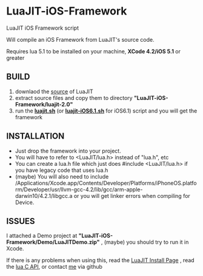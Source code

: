 LuaJIT-iOS-Framework
====================

LuaJIT iOS Framework script

Will compile an iOS Framework from LuaJIT's source code.

Requires lua 5.1 to be installed on your machine, __XCode 4.2/iOS 5.1__ or greater

BUILD
-----
1. downlaod the [source](http://luajit.org/download.html) of LuaJIT
2. extract source files and copy them to directory __"LuaJIT-iOS-Framework/luajit-2.0"__
3. run the [__luajit.sh__](luajit.sh) (or [__luajit-iOS6.1.sh__](luajit-iOS6.1.sh) for iOS6.1) script and you will get the framework


INSTALLATION
------------

+ Just drop the framework into your project. 
+ You will have to refer to \<LuaJIT/lua.h\> instead of "lua.h", etc
+ You can create a lua.h file which just does #include \<LuaJIT/lua.h\> if you have legacy code that uses lua.h
+ (maybe) You will also need to include /Applications/Xcode.app/Contents/Developer/Platforms/iPhoneOS.platform/Developer/usr/llvm-gcc-4.2/lib/gcc/arm-apple-darwin10/4.2.1/libgcc.a or you will get linker errors when compiling for Device.


ISSUES
------

I attached a Demo project at __"LuaJIT-iOS-Framework/Demo/LuaJITDemo.zip"__ , (maybe) you should try to run it in Xcode.

If there is any problems when using this, read the [LuaJIT Install Page](http://luajit.org/install.html) , read the [lua C API](http://www.lua.org/manual/5.2/manual.html#4), or contact [me](https://github.com/ziggear) via github

